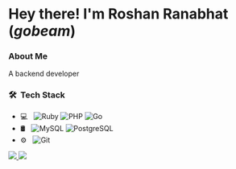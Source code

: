 # Hey there! I'm Roshan Ranabhat (_gobeam_)

### About Me 

A backend developer

### 🛠 &nbsp;Tech Stack

- 💻 &nbsp;
  ![Ruby](https://img.shields.io/badge/-Ruby-333333?style=flat&logo=ruby)
  ![PHP](https://img.shields.io/badge/-PHP-333333?style=flat&logo=php)
  ![Go](https://img.shields.io/badge/-Go-333333?style=flat&logo=go)
- 🛢 &nbsp;
  ![MySQL](https://img.shields.io/badge/-MySQL-333333?style=flat&logo=mysql)
  ![PostgreSQL](https://img.shields.io/badge/-PostgreSQL-333333?style=flat&logo=PostgreSQL)
- ⚙️ &nbsp;
  ![Git](https://img.shields.io/badge/-Git-333333?style=flat&logo=git)


[![](https://github-readme-stats.vercel.app/api?username=vinhmai570&theme=buefy&show_icons=true)
![](https://github-readme-stats.vercel.app/api/top-langs/?username=vinhmai570&theme=buefy&layout=compact)](https://github.com/vinhmai570)
